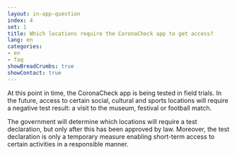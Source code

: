```yaml
---
layout: in-app-question
index: 4
set: 1
title: Which locations require the CoronaCheck app to get access?
lang: en
categories:
- en
- faq
showBreadCrumbs: true
showContact: true
---
```

At this point in time, the CoronaCheck app is being tested in field trials. In the future, access to certain social, cultural and sports locations will require a negative test result: a visit to the museum, festival or football match.

The government will determine which locations will require a test declaration, but only after this has been approved by law. Moreover, the test declaration is only a temporary measure enabling short-term access to certain activities in a responsible manner.  
